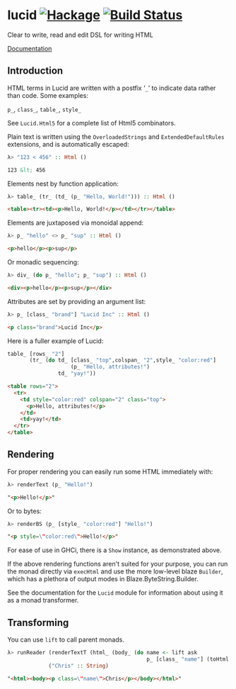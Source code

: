 lucid [![Hackage](https://img.shields.io/hackage/v/lucid.svg?style=flat)](https://hackage.haskell.org/package/lucid) [![Build Status](https://travis-ci.org/chrisdone/lucid.png)](https://travis-ci.org/chrisdone/lucid)
=====

Clear to write, read and edit DSL for writing HTML

[Documentation](http://chrisdone.github.io/lucid/)

## Introduction

HTML terms in Lucid are written with a postfix ‘`_`’ to indicate data
rather than code. Some examples:

`p_`, `class_`, `table_`, `style_`

See `Lucid.Html5` for a complete list of Html5 combinators.

Plain text is written using the `OverloadedStrings` and
`ExtendedDefaultRules` extensions, and is automatically escaped:

``` haskell
λ> "123 < 456" :: Html ()
```

``` html
123 &lt; 456
```

Elements nest by function application:

``` haskell
λ> table_ (tr_ (td_ (p_ "Hello, World!"))) :: Html ()
```

``` html
<table><tr><td><p>Hello, World!</p></td></tr></table>
```

Elements are juxtaposed via monoidal append:

``` haskell
λ> p_ "hello" <> p_ "sup" :: Html ()
```

``` html
<p>hello</p><p>sup</p>
```

Or monadic sequencing:

``` haskell
λ> div_ (do p_ "hello"; p_ "sup") :: Html ()
```

``` html
<div><p>hello</p><p>sup</p></div>
```

Attributes are set by providing an argument list:

``` haskell
λ> p_ [class_ "brand"] "Lucid Inc" :: Html ()
```

``` html
<p class="brand">Lucid Inc</p>
```

Here is a fuller example of Lucid:

``` haskell
table_ [rows_ "2"]
       (tr_ (do td_ [class_ "top",colspan_ "2",style_ "color:red"]
                    (p_ "Hello, attributes!")
                td_ "yay!"))
```

``` html
<table rows="2">
  <tr>
    <td style="color:red" colspan="2" class="top">
      <p>Hello, attributes!</p>
    </td>
    <td>yay!</td>
  </tr>
</table>
```

## Rendering

For proper rendering you can easily run some HTML immediately with:

``` haskell
λ> renderText (p_ "Hello!")
```

``` html
"<p>Hello!</p>"
```

Or to bytes:

``` haskell
λ> renderBS (p_ [style_ "color:red"] "Hello!")
```

``` html
"<p style=\"color:red\">Hello!</p>"
```

For ease of use in GHCi, there is a `Show` instance, as
demonstrated above.

If the above rendering functions aren't suited for your purpose, you
can run the monad directly via `execHtml` and use the more low-level
blaze `Builder`, which has a plethora of output modes in
Blaze.ByteString.Builder.

See the documentation for the `Lucid` module for information about
using it as a monad transformer.

## Transforming

You can use `lift` to call parent monads.

``` haskell
λ> runReader (renderTextT (html_ (body_ (do name <- lift ask
                                            p_ [class_ "name"] (toHtml name)))))
             ("Chris" :: String)
```
``` html
"<html><body><p class=\"name\">Chris</p></body></html>"
```
